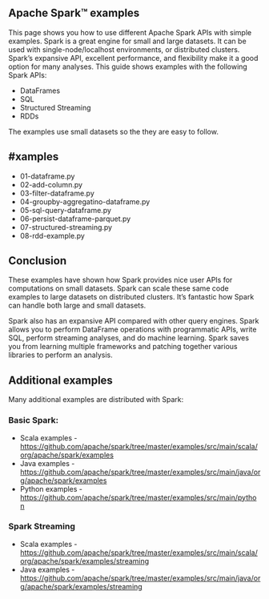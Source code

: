 ## Apache Spark™ examples
This page shows you how to use different Apache Spark APIs with simple examples.
Spark is a great engine for small and large datasets. It can be used with single-node/localhost environments, or distributed clusters. Spark’s expansive API, excellent performance, and flexibility make it a good option for many analyses. This guide shows examples with the following Spark APIs:

- DataFrames
- SQL
- Structured Streaming
- RDDs

The examples use small datasets so the they are easy to follow.

## #xamples
* 01-dataframe.py
* 02-add-column.py
* 03-filter-dataframe.py
* 04-groupby-aggregatino-dataframe.py
* 05-sql-query-dataframe.py
* 06-persist-dataframe-parquet.py
* 07-structured-streaming.py
* 08-rdd-example.py


## Conclusion
These examples have shown how Spark provides nice user APIs for computations on small datasets. Spark can scale these same code examples to large datasets on distributed clusters. It’s fantastic how Spark can handle both large and small datasets.

Spark also has an expansive API compared with other query engines. Spark allows you to perform DataFrame operations with programmatic APIs, write SQL, perform streaming analyses, and do machine learning. Spark saves you from learning multiple frameworks and patching together various libraries to perform an analysis.


## Additional examples
Many additional examples are distributed with Spark:
### Basic Spark:
* Scala examples  - https://github.com/apache/spark/tree/master/examples/src/main/scala/org/apache/spark/examples
* Java examples   - https://github.com/apache/spark/tree/master/examples/src/main/java/org/apache/spark/examples
* Python examples - https://github.com/apache/spark/tree/master/examples/src/main/python
### Spark Streaming
* Scala examples  - https://github.com/apache/spark/tree/master/examples/src/main/scala/org/apache/spark/examples/streaming
* Java examples   - https://github.com/apache/spark/tree/master/examples/src/main/java/org/apache/spark/examples/streaming


